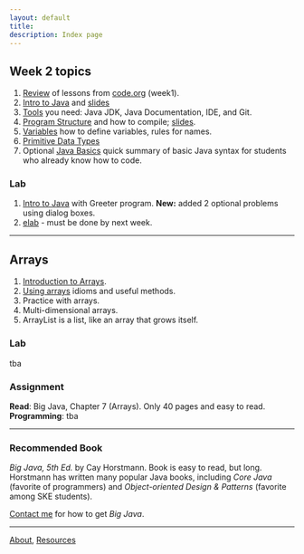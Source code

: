 ```yaml
---
layout: default
title:
description: Index page
---
```

## Week 2 topics

1. [Review](week2/Review.md) of lessons from [code.org](http://code.org) (week1).
2. [Intro to Java](week2/Intro-to-Java.md) and [slides](week2/0-Intro-to-Java.pdf)
3. [Tools](Tools.md) you need: Java JDK, Java Documentation, IDE, and Git.
4. [Program Structure](week2/Program-Structure.md) and how to compile; [slides](week2/1-Program-Structure.pdf).
5. [Variables](week2/2-Variables.pdf) how to define variables, rules for names.
6. [Primitive Data Types](week2/3-Primitive-Datatypes.pdf)
7. Optional [Java Basics](week2/X-Java-Basics.pdf) quick summary of basic Java syntax for students who already know how to code.

### Lab

1. [Intro to Java](week2/Lab1-Intro.pdf) with Greeter program. **New:** added 2 optional problems using dialog boxes.
2. [elab](https://elab.cpe.ku.ac.th) - must be done by next week.

---
## Arrays
1. [Introduction to Arrays](java-basics/17-Arrays.pdf).
2. [Using arrays](java-basics/18-Using-Arrays.md) idioms and useful methods.
3. Practice with arrays.
4. Multi-dimensional arrays.
5. ArrayList is a list, like an array that grows itself.

### Lab
tba

### Assignment
**Read**: Big Java, Chapter 7 (Arrays). Only 40 pages and easy to read.    
**Programming**: tba


---
### Recommended Book

*Big Java, 5th Ed.* by Cay Horstmann.  Book is easy to read, but long.  Horstmann has written many popular Java books, including *Core Java* (favorite of programmers) and *Object-oriented Design & Patterns* (favorite among SKE students).

[Contact me](Contact.md) for how to get *Big Java*.

---
[About](About.md), [Resources](Resources.md)
